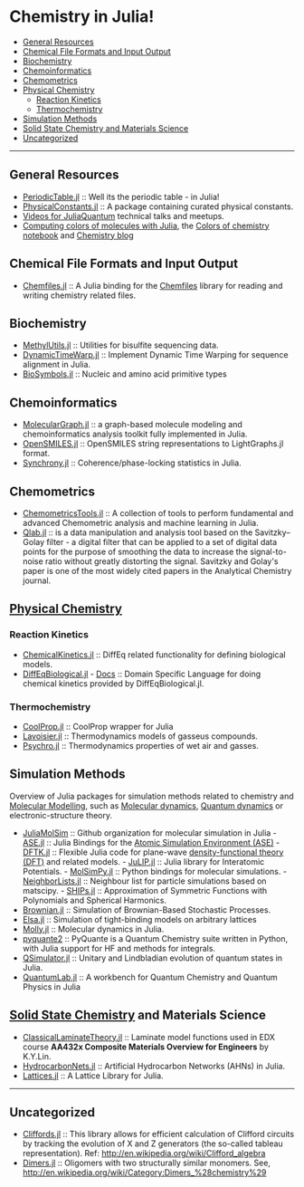 # Chemistry in Julia!
+ [General Resources](#general-resources)
+ [Chemical File Formats and Input Output](#chemical-file-formats-and-input-output)
+ [Biochemistry](#biochemistry)
+ [Chemoinformatics](#chemoinformatics)
+ [Chemometrics](#chemometrics)
+ [Physical Chemistry](#physical-chemistry)
   - [Reaction Kinetics](#reaction-kinetics)
   - [Thermochemistry](#thermochemistry)
+ [Simulation Methods](#simulation-methods)
+ [Solid State Chemistry and Materials Science](#solid-state-chemistry-and-materials-science)
+ [Uncategorized](#uncategorized) 

----

## General Resources
+ [PeriodicTable.jl](https://github.com/JuliaPhysics/PeriodicTable.jl) :: Well its the periodic table - in Julia!
+ [PhysicalConstants.jl](https://github.com/JuliaPhysics/PhysicalConstants.jl) :: A package containing curated physical constants.
+ [Videos for JuliaQuantum](https://www.youtube.com/channel/UCXeOiWjj3rcYUQqfgelTDWQ) technical talks and meetups.
+ [Computing colors of molecules with Julia](https://github.com/jiahao/ijulia-notebooks), the [Colors of chemistry notebook](http://jiahao.github.io/julia-blog/2014/06/09/the-colors-of-chemistry.html) and [Chemistry blog](http://jiahao.github.io/julia-blog/)

## Chemical File Formats and Input Output
+ [Chemfiles.jl](https://github.com/chemfiles/Chemfiles.jl) :: A Julia binding for the [Chemfiles](https://github.com/chemfiles/chemfiles) library for reading and writing chemistry related files.


## Biochemistry
+ [MethylUtils.jl](https://github.com/nw11/MethylUtils.jl) :: Utilities for bisulfite sequencing data.
+ [DynamicTimeWarp.jl](https://github.com/joefowler/DynamicTimeWarp.jl) :: Implement Dynamic Time Warping for sequence alignment in Julia.
+ [BioSymbols.jl](https://github.com/BioJulia/BioSymbols.jl) :: Nucleic and amino acid primitive types 


## Chemoinformatics
+ [MolecularGraph.jl](https://github.com/mojaie/MolecularGraph.jl) :: a graph-based molecule modeling and chemoinformatics analysis toolkit fully implemented in Julia.
+ [OpenSMILES.jl](https://github.com/caseykneale/OpenSMILES.jl) :: OpenSMILES string representations to LightGraphs.jl format.
+ [Synchrony.jl](https://github.com/simonster/Synchrony.jl) :: Coherence/phase-locking statistics in Julia.


## Chemometrics
+ [ChemometricsTools.jl](https://github.com/caseykneale/ChemometricsTools.jl) :: A collection of tools to perform fundamental and advanced Chemometric analysis and machine learning in Julia.
+ [Qlab.jl](https://github.com/blakejohnson/Qlab.jl) :: is a data manipulation and analysis tool based on the Savitzky–Golay filter - a digital filter that can be applied to a set of digital data points for the purpose of smoothing the data to increase the signal-to-noise ratio without greatly distorting the signal. Savitzky and Golay's paper is one of the most widely cited papers in the Analytical Chemistry journal.

## [Physical Chemistry](https://en.wikipedia.org/wiki/Category:Physical_chemistry)

### Reaction Kinetics
+ [ChemicalKinetics.jl](https://github.com/papamarkou/ChemicalKinetics.jl) ::  DiffEq related functionality for defining biological models.
+ [DiffEqBiological.jl](https://github.com/SciML/DiffEqBiological.jl) - [Docs](https://docs.sciml.ai/v5.0/models/biological.html) :: Domain Specific Language for doing chemical kinetics provided by DiffEqBiological.jl.

### Thermochemistry
+ [CoolProp.jl](https://github.com/CoolProp/CoolProp.jl) :: CoolProp wrapper for Julia
+ [Lavoisier.jl](https://github.com/longemen3000/lavoisier) :: Thermodynamics models of gasseus compounds.
+ [Psychro.jl](https://github.com/pjabardo/Psychro.jl) :: Thermodynamics properties of wet air and gasses.


## Simulation Methods
Overview of Julia packages for simulation methods related to chemistry and
[Molecular Modelling](https://en.wikipedia.org/wiki/Category:Molecular_modelling),
such as [Molecular dynamics](https://en.wikipedia.org/wiki/Molecular_dynamics),
[Quantum dynamics](https://en.wikipedia.org/wiki/Quantum_dynamics) or electronic-structure theory.

+ [JuliaMolSim](https://github.com/JuliaMolSim) :: Github organization for molecular simulation in Julia
      - [ASE.jl](https://github.com/JuliaMolSim/ASE.jl) :: Julia Bindings for the [Atomic Simulation Environment (ASE)](https://wiki.fysik.dtu.dk/ase)
      - [DFTK.jl](https://github.com/JuliaMolSim/DFTK.jl) :: Flexible Julia code for plane-wave [density-functional theory (DFT)](https://en.wikipedia.org/wiki/Density_functional_theory) and related models.
      - [JuLIP.jl](https://github.com/JuliaMolSim/JuLIP.jl) :: Julia library for Interatomic Potentials.
      - [MolSimPy.jl](https://github.com/JuliaMolSim/MolSimPy.jl) :: Python bindings for molecular simulations.
      - [NeighborLists.jl](https://github.com/JuliaMolSim/NeighborLists.jl) :: Neighbour list for particle simulations based on matscipy.
      - [SHIPs.jl](https://github.com/JuliaMolSim/SHIPs.jl) :: Approximation of Symmetric Functions with Polynomials and Spherical Harmonics.
+ [Brownian.jl](https://github.com/UniversityofWarwick/Brownian.jl) :: Simulation of Brownian-Based Stochastic Processes.
+ [Elsa.jl](https://github.com/pablosanjose/Elsa.jl) :: Simulation of tight-binding models on arbitrary lattices
+ [Molly.jl](https://github.com/jgreener64/Molly.jl) :: Molecular dynamics in Julia.
+ [pyquante2](https://github.com/rpmuller/pyquante2/) :: PyQuante is a Quantum Chemistry suite written in Python, with Julia support for HF and methods for integrals. 
+ [QSimulator.jl](https://github.com/BBN-Q/QSimulator.jl) :: Unitary and Lindbladian evolution of quantum states in Julia.
+ [QuantumLab.jl](https://github.com/vonDonnerstein/QuantumLab.jl) :: A workbench for Quantum Chemistry and Quantum Physics in Julia


## [Solid State Chemistry](https://en.wikipedia.org/wiki/Solid-state_chemistry) and Materials Science
+ [ClassicalLaminateTheory.jl](https://github.com/goedman/ClassicalLaminateTheory.jl) :: Laminate model functions used in EDX course __AA432x Composite Materials Overview for Engineers__ by K.Y.Lin.
+ [HydrocarbonNets.jl](https://github.com/Ismael-VC/HydrocarbonNets.jl) :: Artificial Hydrocarbon Networks (AHNs) in Julia.
+ [Lattices.jl](https://github.com/JuliaPhysics/Lattices.jl) :: A Lattice Library for Julia.


----

## Uncategorized

+ [Cliffords.jl](https://github.com/BBN-Q/Cliffords.jl) :: This library allows for efficient calculation of Clifford circuits by tracking the evolution of X and Z generators (the so-called tableau representation). Ref: http://en.wikipedia.org/wiki/Clifford_algebra
+ [Dimers.jl](https://github.com/sswatson/Dimers.jl) :: Oligomers with two structurally similar monomers. See, http://en.wikipedia.org/wiki/Category:Dimers_%28chemistry%29
